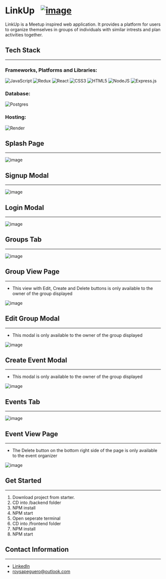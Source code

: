 # LinkUp &nbsp; [![image](https://user-images.githubusercontent.com/110946315/214033449-94cbade9-1666-4908-95f4-aaa644db1c10.png)][1]


LinkUp is a Meetup inspired web application. It provides a platform for users to organize themselves in groups of individuals with similar intrests and plan activities together.

## Tech Stack
---
### Frameworks, Platforms and Libraries:
   ![JavaScript](https://img.shields.io/badge/javascript-%23323330.svg?style=for-the-badge&logo=javascript&logoColor=%23F7DF1E)
   ![Redux](https://img.shields.io/badge/redux-%23593d88.svg?style=for-the-badge&logo=redux&logoColor=white)
   ![React](https://img.shields.io/badge/react-%2320232a.svg?style=for-the-badge&logo=react&logoColor=%2361DAFB)
   ![CSS3](https://img.shields.io/badge/css3-%231572B6.svg?style=for-the-badge&logo=css3&logoColor=white)
   ![HTML5](https://img.shields.io/badge/html5-%23E34F26.svg?style=for-the-badge&logo=html5&logoColor=white)
   ![NodeJS](https://img.shields.io/badge/node.js-6DA55F?style=for-the-badge&logo=node.js&logoColor=white)
   ![Express.js](https://img.shields.io/badge/express.js-%23404d59.svg?style=for-the-badge&logo=express&logoColor=%2361DAFB)
   
   
### Database:
   ![Postgres](https://img.shields.io/badge/postgres-%23316192.svg?style=for-the-badge&logo=postgresql&logoColor=white)

### Hosting:
   ![Render](https://img.shields.io/badge/Render-%46E3B7.svg?style=for-the-badge&logo=render&logoColor=white)

## Splash Page
---
![image](/assets/SplashPage.png)


## Signup Modal
---
![image](/assets/Signup.png)

## Login Modal
---
![image](/assets/Login.png)

## Groups Tab
---
![image](/assets/Groups.png)

## Group View Page
---
- This view with Edit, Create and Delete buttons is only available to the owner of the group displayed


![image](/assets/GroupView.png)

## Edit Group Modal
---
- This modal is only available to the owner of the group displayed


![image](/assets/EditGroup.png)


## Create Event Modal
---
- This modal is only available to the owner of the group displayed


![image](/assets/CreateEvent.png)

## Events Tab
---
![image](/assets/Events.png)

## Event View Page
---
- The Delete button on the bottom right side of the page is only available to the event organizer


![image](/assets/EventView.png)


## Get Started
---
1. Download project from starter.
2. CD into /backend folder
3. NPM install
4. NPM start
5. Open seperate terminal
6. CD into /frontend folder
7. NPM install
8. NPM start

## Contact Information
---
- [LinkedIn](https://www.linkedin.com/in/roysapeguero/)
- <roysapeguero@outlook.com>

[1]:https://linkup-d9ua.onrender.com/
